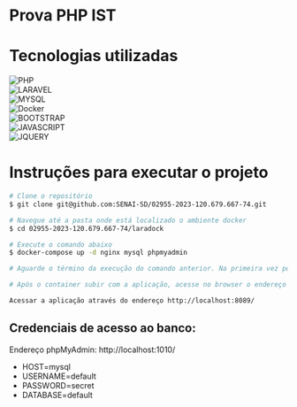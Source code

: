 # Prova PHP IST

# Tecnologias utilizadas
![PHP](https://img.shields.io/badge/PHP-777BB4?style=for-the-badge&logo=php&logoColor=white) 
<br>![LARAVEL](https://img.shields.io/badge/Laravel-FF2D20?style=for-the-badge&logo=laravel&logoColor=white) 
<br>![MYSQL](https://img.shields.io/badge/MySQL-00000F?style=for-the-badge&logo=mysql&logoColor=white)
<br>![Docker](https://img.shields.io/badge/docker-%230db7ed.svg?style=for-the-badge&logo=docker&logoColor=white)
<br>![BOOTSTRAP](https://img.shields.io/badge/Bootstrap-563D7C?style=for-the-badge&logo=bootstrap&logoColor=white)
<br>![JAVASCRIPT](https://img.shields.io/badge/javascript-%23323330.svg?style=for-the-badge&logo=javascript&logoColor=%23F7DF1E)
<br>![JQUERY](https://img.shields.io/badge/jquery-%230769AD.svg?style=for-the-badge&logo=jquery&logoColor=white)


# Instruções para executar o projeto
```bash
# Clone o repositório
$ git clone git@github.com:SENAI-SD/02955-2023-120.679.667-74.git

# Navegue até a pasta onde está localizado o ambiente docker
$ cd 02955-2023-120.679.667-74/laradock

# Execute o comando abaixo
$ docker-compose up -d nginx mysql phpmyadmin

# Aguarde o término da execução do comando anterior. Na primeira vez pode demorar alguns minutos.

# Após o container subir com a aplicação, acesse no browser o endereço http://localhost:8089/migrate para executar o script de migrations e seeders, criando toda a estrutura necessária no banco de dados

Acessar a aplicação através do endereço http://localhost:8089/
```

## Credenciais de acesso ao banco:

Endereço phpMyAdmin: http://localhost:1010/

- HOST=mysql
- USERNAME=default
- PASSWORD=secret
- DATABASE=default


